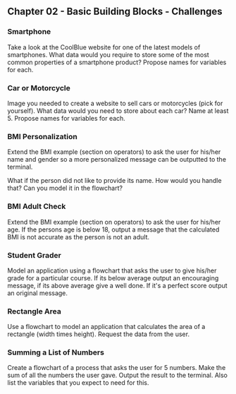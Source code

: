 ## Chapter 02 - Basic Building Blocks - Challenges

### Smartphone

Take a look at the CoolBlue website for one of the latest models of smartphones. What data would you require to store some of the most common properties of a smartphone product? Propose names for variables for each.

### Car or Motorcycle

Image you needed to create a website to sell cars or motorcycles (pick for yourself). What data would you need to store about each car? Name at least 5. Propose names for variables for each.

### BMI Personalization

Extend the BMI example (section on operators) to ask the user for his/her name and gender so a more personalized message can be outputted to the terminal.

What if the person did not like to provide its name. How would you handle that? Can you model it in the flowchart?

### BMI Adult Check

Extend the BMI example (section on operators) to ask the user for his/her age. If the persons age is below 18, output a message that the calculated BMI is not accurate as the person is not an adult.

### Student Grader

Model an application using a flowchart that asks the user to give his/her grade for a particular course. If its below average output an encouraging message, if its above average give a well done. If it's a perfect score output an original message.

### Rectangle Area

Use a flowchart to model an application that calculates the area of a rectangle (width times height). Request the data from the user.

### Summing a List of Numbers

Create a flowchart of a process that asks the user for 5 numbers. Make the sum of all the numbers the user gave. Output the result to the terminal. Also list the variables that you expect to need for this.